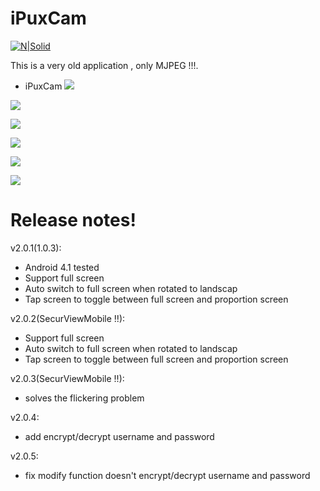 # iPuxCam

[![N|Solid](http://img.25pp.com/uploadfile/soft/images/2013/0830/20130830062901578.jpg@140w_140h)](https://appadvice.com/app/ipuxcam/363092899)

This is a very old application , only MJPEG  !!!.

  - iPuxCam
 ![](https://lh6.ggpht.com/sEokryyhUPvHwNR2wmwxSZTPNJjcVLPhyePVV30O60LqXGUTRSUOcsb94o5wN76Eg_dm)

 ![](https://lh4.ggpht.com/4Ru01NKq6_YFdvF7Q2Quqz5voYO2esY77gn3vkkmtWZU69cDk-5PCRtI5OJOovhiRmI)

 ![](https://lh5.ggpht.com/386RFUo4TXcG3QKqqbyDXwOtqw1V8cedgStIJl2nCKt7lCA8tjRCu1vCnqLfUenlYDk)

 ![](https://lh4.ggpht.com/ZNOx3R430YM1NnPB-C0RBjU3luZQ7hyD1VmXwP0oPhaoEe0PO3uBU6NslueOu-i_Ww)

 ![](https://encrypted-tbn0.gstatic.com/images?q=tbn:ANd9GcTNH40BpGJTVSsaY7Ye95hwYCUhZx91TXCfjqJIGXQ9WG2DZ96G7A)

 ![](http://www.downloadcollection.com/graphics/largeimages/ipuxcam-475766.jpeg)

# Release notes!

v2.0.1(1.0.3):
  - Android 4.1 tested 
  - Support full screen
  - Auto switch to full screen when rotated to landscap
  - Tap screen to toggle between full screen and proportion screen

v2.0.2(SecurViewMobile !!):
  - Support full screen
  - Auto switch to full screen when rotated to landscap
  - Tap screen to toggle between full screen and proportion screen

v2.0.3(SecurViewMobile !!):
  - solves the flickering problem

v2.0.4:
  - add encrypt/decrypt username and password

v2.0.5:
  - fix modify function doesn't encrypt/decrypt username and password
